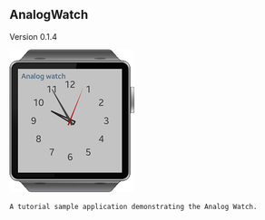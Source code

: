 ## AnalogWatch

Version 0.1.4

![screenshot.png](screenshot.png)

    A tutorial sample application demonstrating the Analog Watch.
